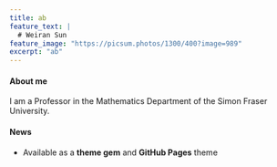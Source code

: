 ```yaml
---
title: ab
feature_text: |
  # Weiran Sun
feature_image: "https://picsum.photos/1300/400?image=989"
excerpt: "ab"
---
```


#### About me

I am a Professor in the Mathematics Department of the Simon Fraser University.

#### News

- Available as a **theme gem** and **GitHub Pages** theme

